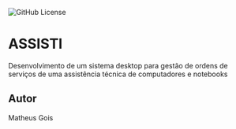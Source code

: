 ![GitHub License](https://img.shields.io/github/license/MatthewGois255/asissti)

# ASSISTI
Desenvolvimento de um sistema desktop para gestão de ordens de serviços de uma assistência técnica de computadores e notebooks
## Autor
Matheus Gois
